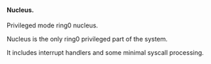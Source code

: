 #### Nucleus.

Privileged mode ring0 nucleus.

Nucleus is the only ring0 privileged part of the system.

It includes interrupt handlers and some minimal syscall processing.
